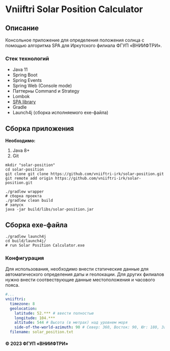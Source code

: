 # Vniiftri Solar Position Calculator

## Описание
Консольное приложение для определения положения солнца с помощью алгоритма SPA
для Иркутского филиала ФГУП «ВНИИФТРИ».

### Стек технологий

- Java 11
- Spring Boot
- Spring Events
- Spring Web (Console mode)
- Паттерны Command и Strategy
- Lombok
- [SPA library](https://github.com/KlausBrunner/solarpositioning)
- Gradle
- Launch4j (сборка исполняемого exe-файла)

## Сборка приложения
**Необходимо:**
1. Java 8+
2. Git

```shell script
mkdir "solar-position"
cd solar-position
git clone git clone https://github.com/vniiftri-irk/solar-position.git
git remote add origin https://github.com/vniiftri-irk/solar-position.git

./gradlew wrapper
# сборка проекта
./gradlew clean build 
# запуск 
java -jar build/libs/solar-position.jar 
```

## Сборка exe-файла

```shell script
./gradlew launch4j
cd build/launch4j/
# run Solar Position Calculator.exe
```

### Конфигурация

Для использования, необходимо внести статические данные для автоматического определения даты и геолокации.
Для других филиалов нужно внести соотвествующие данные местоположения и часового пояса.

```yaml
#...
vniiftri:
  timezone: 8
  geolocation:
    latitude: 52.*** # ввести полностью
    longitude: 104.***
    altitude: 544 # Высота (в метрах) над уровнем моря
    side-of-the-world-azimuth: 90 # Север: 360, Восток: 90, Юг: 180, Запад: 270 (в градусах °).
  filename: solar_position.txt
```

#### **© 2023 ФГУП «ВНИИФТРИ»**